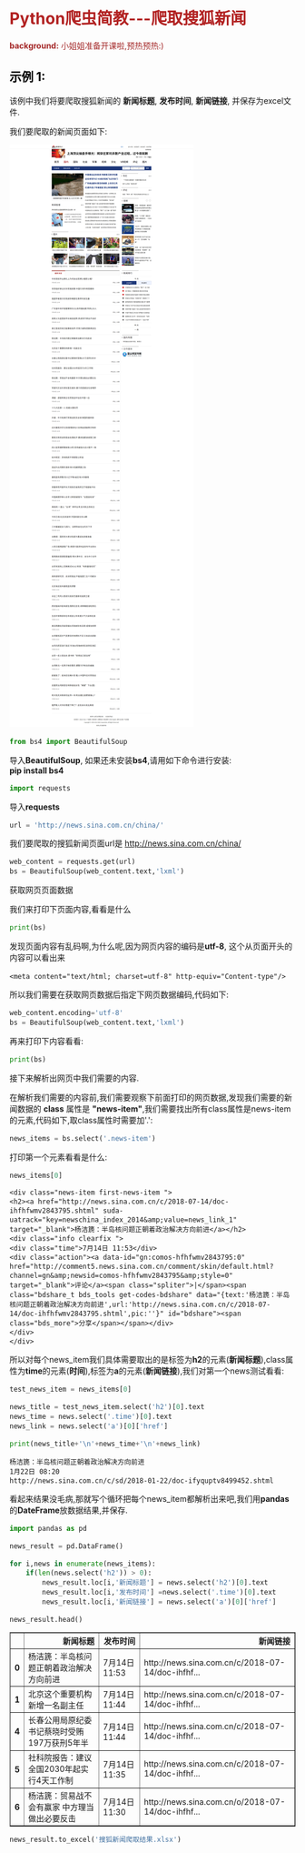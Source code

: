 
# <font color=#b22222>Python爬虫简教---爬取搜狐新闻</font>

<font color=#a52a2a>**background:** 小姐姐准备开课啦,预热预热:)</font>

## <font color=black>示例 1:</font>

该例中我们将要爬取搜狐新闻的 **新闻标题**, **发布时间**, **新闻链接**, 并保存为excel文件.  

我们要爬取的新闻页面如下:

<img src="souhunews.png"/>


```python
from bs4 import BeautifulSoup
```

导入**BeautifulSoup**, 如果还未安装**bs4**,请用如下命令进行安装:  
**pip install bs4**  


```python
import requests
```

导入**requests**


```python
url = 'http://news.sina.com.cn/china/'
```

我们要爬取的搜狐新闻页面url是 http://news.sina.com.cn/china/


```python
web_content = requests.get(url)
bs = BeautifulSoup(web_content.text,'lxml')
```

获取网页页面数据

我们来打印下页面内容,看看是什么


```python
print(bs)
```

发现页面内容有乱码啊,为什么呢,因为网页内容的编码是**utf-8**, 这个从页面开头的内容可以看出来  

`<meta content="text/html; charset=utf-8" http-equiv="Content-type"/>`

所以我们需要在获取网页数据后指定下网页数据编码,代码如下:


```python
web_content.encoding='utf-8'
bs = BeautifulSoup(web_content.text,'lxml')
```

再来打印下内容看看:


```python
print(bs)
```

接下来解析出网页中我们需要的内容.  

在解析我们需要的内容前,我们需要观察下前面打印的网页数据,发现我们需要的新闻数据的 **class** 属性是 **"news-item"**,我们需要找出所有class属性是news-item的元素,代码如下,取class属性时需要加'.':


```python
news_items = bs.select('.news-item')
```

打印第一个元素看看是什么:


```python
news_items[0]
```




    <div class="news-item first-news-item ">
    <h2><a href="http://news.sina.com.cn/c/2018-07-14/doc-ihfhfwmv2843795.shtml" suda-uatrack="key=newschina_index_2014&amp;value=news_link_1" target="_blank">杨洁篪：半岛核问题正朝着政治解决方向前进</a></h2>
    <div class="info clearfix ">
    <div class="time">7月14日 11:53</div>
    <div class="action"><a data-id="gn:comos-hfhfwmv2843795:0" href="http://comment5.news.sina.com.cn/comment/skin/default.html?channel=gn&amp;newsid=comos-hfhfwmv2843795&amp;style=0" target="_blank">评论</a><span class="spliter">|</span><span class="bdshare_t bds_tools get-codes-bdshare" data="{text:'杨洁篪：半岛核问题正朝着政治解决方向前进',url:'http://news.sina.com.cn/c/2018-07-14/doc-ihfhfwmv2843795.shtml',pic:''}" id="bdshare"><span class="bds_more">分享</span></span></div>
    </div>
    </div>



所以对每个news_item我们具体需要取出的是标签为**h2**的元素(**新闻标题**),class属性为**time**的元素(**时间**),标签为**a**的元素(**新闻链接**),我们对第一个news测试看看:


```python
test_news_item = news_items[0]
```


```python
news_title = test_news_item.select('h2')[0].text
news_time = news.select('.time')[0].text
news_link = news.select('a')[0]['href']
```


```python
print(news_title+'\n'+news_time+'\n'+news_link)
```

    杨洁篪：半岛核问题正朝着政治解决方向前进
    1月22日 08:20
    http://news.sina.com.cn/c/sd/2018-01-22/doc-ifyquptv8499452.shtml


看起来结果没毛病,那就写个循环把每个news_item都解析出来吧,我们用**pandas**的**DateFrame**放数据结果,并保存.


```python
import pandas as pd
```


```python
news_result = pd.DataFrame()
```


```python
for i,news in enumerate(news_items):
    if(len(news.select('h2')) > 0):
        news_result.loc[i,'新闻标题'] = news.select('h2')[0].text
        news_result.loc[i,'发布时间'] =news.select('.time')[0].text
        news_result.loc[i,'新闻链接'] = news.select('a')[0]['href']
```


```python
news_result.head()
```




<div>
<style scoped>
    .dataframe tbody tr th:only-of-type {
        vertical-align: middle;
    }

    .dataframe tbody tr th {
        vertical-align: top;
    }

    .dataframe thead th {
        text-align: right;
    }
</style>
<table border="1" class="dataframe">
  <thead>
    <tr style="text-align: right;">
      <th></th>
      <th>新闻标题</th>
      <th>发布时间</th>
      <th>新闻链接</th>
    </tr>
  </thead>
  <tbody>
    <tr>
      <th>0</th>
      <td>杨洁篪：半岛核问题正朝着政治解决方向前进</td>
      <td>7月14日 11:53</td>
      <td>http://news.sina.com.cn/c/2018-07-14/doc-ihfhf...</td>
    </tr>
    <tr>
      <th>1</th>
      <td>北京这个重要机构新增一名副主任</td>
      <td>7月14日 11:44</td>
      <td>http://news.sina.com.cn/c/2018-07-14/doc-ihfhf...</td>
    </tr>
    <tr>
      <th>4</th>
      <td>长春公用局原纪委书记蔡晓时受贿197万获刑5年半</td>
      <td>7月14日 11:44</td>
      <td>http://news.sina.com.cn/c/2018-07-14/doc-ihfhf...</td>
    </tr>
    <tr>
      <th>5</th>
      <td>社科院报告：建议全国2030年起实行4天工作制</td>
      <td>7月14日 11:35</td>
      <td>http://news.sina.com.cn/c/2018-07-14/doc-ihfhf...</td>
    </tr>
    <tr>
      <th>6</th>
      <td>杨洁篪：贸易战不会有赢家 中方理当做出必要反击</td>
      <td>7月14日 11:30</td>
      <td>http://news.sina.com.cn/o/2018-07-14/doc-ihfhf...</td>
    </tr>
  </tbody>
</table>
</div>




```python
news_result.to_excel('搜狐新闻爬取结果.xlsx')
```
